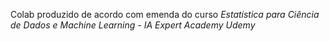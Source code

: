 Colab produzido de acordo com emenda do curso <i>Estatística para Ciência de Dados e Machine Learning - IA Expert Academy Udemy</i>


